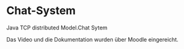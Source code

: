 # Chat-System
Java TCP distributed Model.Chat Sytem

Das Video und die Dokumentation wurden über Moodle eingereicht.
